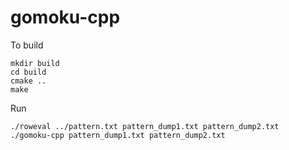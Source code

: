 # gomoku-cpp

To build
```
mkdir build
cd build
cmake ..
make
```
Run
```
./roweval ../pattern.txt pattern_dump1.txt pattern_dump2.txt
./gomoku-cpp pattern_dump1.txt pattern_dump2.txt
```
